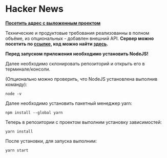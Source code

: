# Hacker News
**[Посетить адрес с выложенным проектом](https://avito-test-task-shortytapki.vercel.app/)**

Технические и продуктовые требования реализованны в полном объёме, из опциональных - добавлен внешний API.
**Сервер можно посетить по [ссылке](https://st-news-api-production.up.railway.app/), код можно найти [здесь](https://github.com/shortytapki/api).**


**Перед запуском приложения необходимо установить NodeJS!**

Далее необходимо склонировать репозиторий и открыть его в терминале/консоли.


(Опционально можно проверить, что NodeJS установлена выполнив команду):

```
node -v
```

Далее необходимо установить пакетный менеджер yarn:

```
npm install --global yarn
```

Теперь в репозитории с проектом выполним установку зависимостей:

```
yarn install
```

После установки, для запуска выполним:

```
yarn start
```

